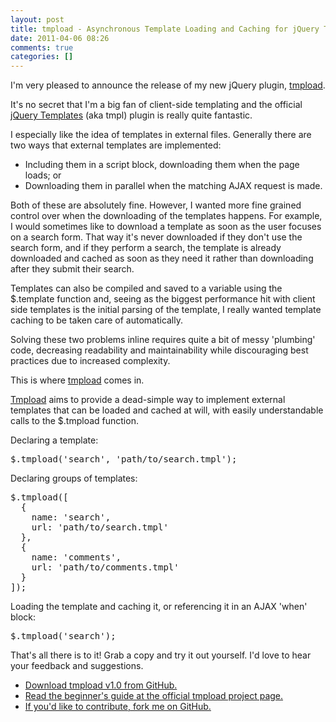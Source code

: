 ```yaml
---
layout: post
title: tmpload - Asynchronous Template Loading and Caching for jQuery Templates
date: 2011-04-06 08:26
comments: true
categories: []
---
```

<p>I'm very pleased to announce the release of my new jQuery plugin, <a href="/projects/tmpload">tmpload</a>.</p>

<p>It's no secret that I'm a big fan of client-side templating and the official <a href="https://github.com/jquery/jquery-tmpl">jQuery Templates</a> (aka tmpl) plugin is really quite fantastic.</p>

<p>I especially like the idea of templates in external files. Generally there are two ways that external templates are implemented:</p>

<ul>
<li>Including them in a script block, downloading them when the page loads; or</li>
<li>Downloading them in parallel when the matching AJAX request is made.</li>
</ul>

<p>Both of these are absolutely fine. However, I wanted more fine grained control over when the downloading of the templates happens. For example, I would sometimes like to download a template as soon as the user focuses on a search form. That way it's never downloaded if they don't use the search form, and if they perform a search, the template is already downloaded and cached as soon as they need it rather than downloading after they submit their search.</p>

<p>Templates can also be compiled and saved to a variable using the $.template function and, seeing as the biggest performance hit with client side templates is the initial parsing of the template, I really wanted template caching to be taken care of automatically.</p>

<p>Solving these two problems inline requires quite a bit of messy 'plumbing' code, decreasing readability and maintainability while discouraging best practices due to increased complexity.</p>

<p>This is where <a href="/projects/tmpload">tmpload</a> comes in.</p>

<p><a href="/projects/tmpload">Tmpload</a> aims to provide a dead-simple way to implement external templates that can be loaded and cached at will, with easily understandable calls to the $.tmpload function.</p>

<p>Declaring a template:</p>

<pre>$.tmpload('search', 'path/to/search.tmpl');</pre>

<p>Declaring groups of templates:</p>

<pre>
$.tmpload([
  {
    name: 'search',
    url: 'path/to/search.tmpl'
  },
  {
    name: 'comments',
    url: 'path/to/comments.tmpl'
  }
]);
</pre>

<p>Loading the template and caching it, or referencing it in an AJAX 'when' block:</p>

<pre>$.tmpload('search');</pre>

<p>That's all there is to it! Grab a copy and try it out yourself. I'd love to hear your feedback and suggestions.</p>

<ul>
<li><a href="http://github.com/markdalgleish/tmpload/archives/master">Download tmpload v1.0 from GitHub.</a></li>
<li><a href="/projects/tmpload">Read the beginner's guide at the official tmpload project page.</a></li>
<li><a href="http://github.com/markdalgleish/tmpload">If you'd like to contribute, fork me on GitHub.</a></li>
</ul>
